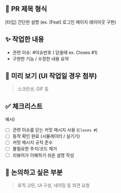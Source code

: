 ## 📌 PR 제목 형식
[타입] 간단한 설명 (ex. [Feat] 로그인 페이지 레이아웃 구현)

## ✨ 작업한 내용

- 관련 이슈: #이슈번호 ( 닫을때 ex. Closes #1)
- 구현한 기능 / 수정한 내용 요약

## 📸 미리 보기 (UI 작업일 경우 첨부)

> 스크린샷, GIF 등

## ✅ 체크리스트

예시)
- [ ] 관련 이슈를 닫는 커밋 메시지 사용 (`Closes #`)
- [ ] 동작 확인 완료 (시뮬레이터 / 실기기)
- [ ] 커밋 메시지 규칙 준수
- [ ] 불필요한 주석/코드 제거
- [ ] 리뷰어가 이해하기 쉬운 설명 작성

## 💬 논의하고 싶은 부분

> 로직 고민, UI 구성, 네이밍 등 의견 요청